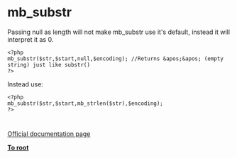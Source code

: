 # mb_substr



Passing null as length will not make mb_substr use it&apos;s default, instead it will interpret it as 0.<br>

```
<?php
mb_substr($str,$start,null,$encoding); //Returns &apos;&apos; (empty string) just like substr()
?>
```

Instead use:


```
<?php
mb_substr($str,$start,mb_strlen($str),$encoding);
?>
```
  

#

[Official documentation page](https://www.php.net/manual/en/function.mb-substr.php)

**[To root](/README.md)**